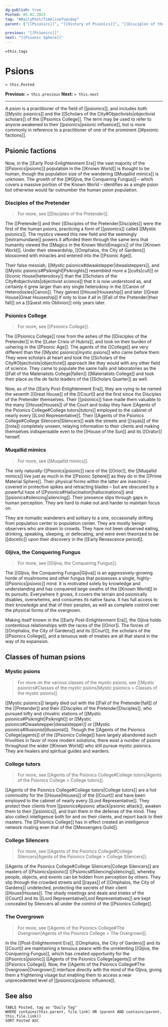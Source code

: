 ```yaml
---
dg-publish: true
Posted: 05.02.2023
tag: "#DailyPost/TimelineTuesday"
parent: ["[[Psionics]]", "[[History of Psionics]]", "[[Disciples of the Pretender]]", "[[Psionics College]]", "[[Crisis of Hubris]]", "[[Later Crisis of Hubris]]", "[[Renascence]]", "[[Early Renascence period]]"]

previous: "[[Psionics]]"
next: "[[Psionic Sphere]]"
---
```

`=this.tags`
# Psions
`= this.Posted`

**Previous:** `= this.previous`
**Next:** `= this.next`

---

A *psion* is a practitioner of the field of [[psionics]], and includes both [[Mystic psionics]] and the [[Scholars of the City#Objectivists|objectivist scholars]] of the [[Psionics College]]. The term may be used to refer to anyone awakened to their [[psionics|psionic influence]], but is more commonly in reference to a practitioner of one of the prominent [[#psionic factions]].

## Psionic factions

Now, in the [[Early Post-Enlightenment Era]] the vast majority of the [[Psionics|psionic]] population in the [[Known World]] is thought to be human, though the population size of the wandering [[Muqallid mimics]] is unknown. The growth of the [[#Gljiva, the Conquering Fungus]] – which covers a massive portion of the Known World – identifies as a single psion but otherwise would far outnumber the human psion population.

### Disciples of the Pretender

> For more, see [[Disciples of the Pretender]].

The [[Pretender]] and their [[Disciples of the Pretender|Disciples]] were the first of the human psions, practicing a form of [[psionics]] called [[Mystic psionics]]. The mystics viewed this new field and the seemingly [[extramundane]] powers it afforded them through the same lens that humanity viewed the [[Magics in the Known World|magics]] of the [[Known World]]. Under their stewardship, [[Omphalos, the City of Gardens]] blossomed with miracles and entered into the [[Psionic Age]].

Their false messiah, [[Mystic psionics#dwaalstepper|dwaalsteppers]], and [[Mystic psionics#Psiknight|Psiknights]] resembled more a [[cults|cult]] or [[Iconic House|heterodoxy]] than the [[Scholars of the City#objectivists|objectivist science]] that it is now understood as, and certainly it grew larger than any single heterodoxy in the [[Canon of Heterodoxies|Canon]]. They gained [[House|Houseship]] and later [[Great House|Great Houseship]] if only to lose it all in [[Fall of the Pretender|their fall]] on a [[Quest into Oblivion]] only years later.

### Psionics College

> For more, see [[Psionics College]].

The [[Psionics College]] rose from the ashes of the [[Disciples of the Pretender]] in the [[Later Crisis of Hubris]], and took on their burden of ushering in the [[Psionic Age]]. The agents of the [[College]] are very different than the [[Mystic psionics|mystic psions]] who came before them. They were scholars at heart and took the [[Scholars of the City#Objectivists|objectivist]] approach like they would with any other field of science. They came to populate the same halls and laboratories as the [[Fall of the Materialists College|fallen]] [[Materialists College]] and took their place as the de facto leaders of the [[Scholars Quarter]] as well.

Now, as of the [[Early Post-Enlightenment Era]], they are vying to be named the seventh [[Great House]] of the [[Court]] and the first since the Disciples of the Pretender themselves. Their [[psionics]] have made them valuable to the many [[House|Houses]] of the Court and today they have [[Agents of the Psionics College#College tutors|tutors]] employed to the cabinet of nearly every [[Lord Representative]]. Their [[Agents of the Psionics College#College Silencers|Silencers]] walk the streets and [[rayas]] of the [[rota]] completely unseen, relaying information to their clients and making themselves indispensable even to the [[House of the Sun]] and its [[Orator]] herself.

### Muqallid mimics

> For more, see [[Muqallid mimics]].

The only naturally-[[Psionics|psionic]] race of the [[Orior]], the [[Muqallid mimics]] live just as much in the [[Psionic Sphere]] as they do in the [[Prime Material Sphere]]. Their physical forms within the latter are insectoid – covered in protective spikes and retracting blades – but are obscured by a powerful haze of [[Psionics#Hallucination|hallucinations]] and [[psionics#silencing|silencing]]. Their presence slips through gaps in human perception. They are hard to make out and harder to maintain focus on.

They are nomadic wanderers and solitary to a one, occasionally drifting from population center to population center. They are mostly benign observers who are drawn to crowds. They have not been observed eating, drinking, speaking, sleeping, or defecating, and were even theorized to be [[docetic]] upon their discovery in the [[Early Renascence period]].

### Gljiva, the Conquering Fungus

> For more, see [[Gljiva, the Conquering Fungus]].

The [[Gljiva, the Conquering Fungus|Gljiva]] is an aggressively-growing horde of mushrooms and other fungus that possesses a single, highly-[[Psionics|psionic]] mind. It is motivated solely by knowledge and understanding and has conquered large swaths of the [[Known World]] in its pursuits. Everywhere it grows, it covers the terrain and psionically disables, overwhelms, and consumes its native fauna. It has full access to their knowledge and that of their peoples, as well as complete control over the physical forms of the overgrown.

Making itself known in the [[Early Post-Enlightenment Era]], the Gljiva holds contentious relationships with the races of the [[Orior]]. The forces of [[Omphalos, the City of Gardens]] and its [[Court]], the scholars of the [[Psionics College]], and a tenuous web of treaties are all that stand in the way of its expansion.

## Classes of human psions

### Mystic psions

> For more on the various classes of the mystic psions, see [[Mystic psionics#Classes of the mystic psions|Mystic psionics > Classes of the mystic psions]].

[[Mystic psionics]] largely died out with the [[Fall of the Pretender|fall]] of the [[Pretender]] and their [[Disciples of the Pretender|Disciples]], who pursued lofty and chivalric stations of [[Mystic psionics#Psiknight|Psiknight]] or [[Mystic psionics#Dwaalstepper|dwaalstepper]] or [[Mystic psionics#Illusionist|illusionist]]. Though the [[Agents of the Psionics College|agents]] of the [[Psionics College]] have largely abandoned such frivolities in favor of more modern solutions, there exist a number of psions throughout the wider [[Known World]] who still pursue mystic psionics. They are healers and spiritual guides and warders.

### College tutors

> For more, see [[Agents of the Psionics College#College tutors|Agents of the Psionics College > College tutors]].

[[Agents of the Psionics College#College tutors|College tutors]] are a hot commodity for the [[House|Houses]] of the [[Court]] and have been employed to the cabinet of nearly every [[Lord Representative]]. They protect their clients from [[psionics#psionic attack|psionic attack]], awaken them to their [[psionics]], and train them in the defense of the mind. They also collect intelligence both for and on their clients, and report back to their masters. The [[Psionics College]] has in effect created an intelligence network rivaling even that of the [[Messengers Guild]].

### College Silencers

> For more, see [[Agents of the Psionics College#College Silencers|Agents of the Psionics College > College Silencers]].

[[Agents of the Psionics College#College Silencers|College Silencers]] are masters of [[Psionics|psionic]] [[Psionics#Silencing|silencing]], whereby people, objects, and events can be hidden from perception by others. They slip through the crowded streets and [[rayas]] of [[Omphalos, the City of Gardens]] undetected, protecting the secrets of their client [[House|Houses]]. The shady meetings and deals and tristes of the [[Court]] and its [[Lord Representative|Lord Representatives]] are kept concealed by Silencers all under the control of the [[Psionics College]].

### The Overgrown

> For more, see [[Agents of the Psionics College#The Overgrown|Agents of the Psionics College > The Overgrown]].

In the [[Post-Enlightenment Era]], [[Omphalos, the City of Gardens]] and its [[Court]] are maintaining a tenuous peace with the unrelenting [[Gljiva, the Conquering Fungus]], which has created opportunity for the [[Psionics|psionic]] [[Agents of the Psionics College|agents]] of the [[Psionics College]]. Now, the [[Agents of the Psionics College#The Overgrown|Overgrown]] interface directly with the mind of the Gljiva, giving them a frightening visage but enabling them to access a near unprecedented level of [[psionics|psionic influence]].

## See also

```dataview
TABLE Posted, tag as "Daily Tag"
WHERE contains(this.parent, file.link) OR (parent AND contains(parent, this.file.link))
SORT Posted ASC
```